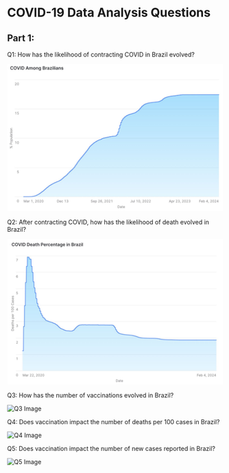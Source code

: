 # COVID-19 Data Analysis Questions

## Part 1:

Q1: How has the likelihood of contracting COVID in Brazil evolved?

![Q1 Image](results/figs/p1q1.png)

Q2: After contracting COVID, how has the likelihood of death evolved in Brazil?

![Q2 Image](results/figs/p1q2.png)

Q3: How has the number of vaccinations evolved in Brazil?

![Q3 Image](path/to/Q3_image.png)

Q4: Does vaccination impact the number of deaths per 100 cases in Brazil?

![Q4 Image](path/to/Q4_image.png)

Q5: Does vaccination impact the number of new cases reported in Brazil?

![Q5 Image](path/to/Q5_image.png)

